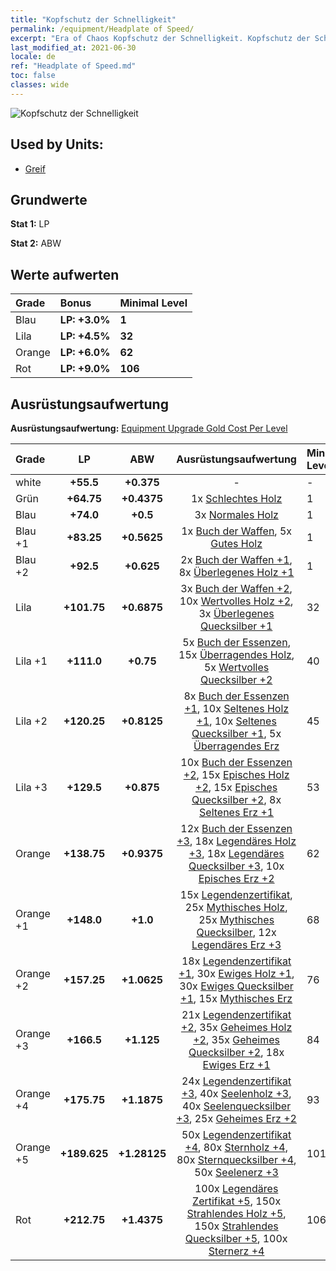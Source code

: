 ```yaml
---
title: "Kopfschutz der Schnelligkeit"
permalink: /equipment/Headplate of Speed/
excerpt: "Era of Chaos Kopfschutz der Schnelligkeit. Kopfschutz der Schnelligkeit"
last_modified_at: 2021-06-30
locale: de
ref: "Headplate of Speed.md"
toc: false
classes: wide
---
```


  ![Kopfschutz der Schnelligkeit](/images/e/e_1032.png)

## Used by Units:

* [Greif](/de/units/Griffin/) 


## Grundwerte
 **Stat 1:** LP

 **Stat 2:** ABW

## Werte aufwerten

  |     Grade    |   Bonus | Minimal Level | 
  |:-------------|:--------|:--------------| 
  | Blau | **LP: +3.0%** | **1** | 
  | Lila | **LP: +4.5%** | **32** | 
  | Orange | **LP: +6.0%** | **62** | 
  | Rot | **LP: +9.0%** | **106** | 


## Ausrüstungsaufwertung
 **Ausrüstungsaufwertung:** [Equipment Upgrade Gold Cost Per Level](/equipment/EquipmentUpgradeCostPerLevel/) 

  |          Grade      | LP | ABW | Ausrüstungsaufwertung | Minimal Level |
  |:--------------------|:---------:|:---------:|:----------------:|:--------------|
  | white | **+55.5** | **+0.375** | - | - |
  | Grün | **+64.75** | **+0.4375** | 1x [Schlechtes Holz](/ItemsDE/mat_1/) | 1 |
  | Blau | **+74.0** | **+0.5** | 3x [Normales Holz](/ItemsDE/mat_7/) | 1 |
  | Blau +1 | **+83.25** | **+0.5625** | 1x [Buch der Waffen](/ItemsDE/mat_18/), 5x [Gutes Holz](/ItemsDE/mat_13/) | 1 |
  | Blau +2 | **+92.5** | **+0.625** | 2x [Buch der Waffen +1](/ItemsDE/mat_25/), 8x [Überlegenes Holz +1](/ItemsDE/mat_20/) | 1 |
  | Lila | **+101.75** | **+0.6875** | 3x [Buch der Waffen +2](/ItemsDE/mat_32/), 10x [Wertvolles Holz +2](/ItemsDE/mat_27/), 3x [Überlegenes Quecksilber +1](/ItemsDE/mat_21/) | 32 |
  | Lila +1 | **+111.0** | **+0.75** | 5x [Buch der Essenzen](/ItemsDE/mat_39/), 15x [Überragendes Holz](/ItemsDE/mat_34/), 5x [Wertvolles Quecksilber +2](/ItemsDE/mat_28/) | 40 |
  | Lila +2 | **+120.25** | **+0.8125** | 8x [Buch der Essenzen +1](/ItemsDE/mat_46/), 10x [Seltenes Holz +1](/ItemsDE/mat_41/), 10x [Seltenes Quecksilber +1](/ItemsDE/mat_42/), 5x [Überragendes Erz](/ItemsDE/mat_33/) | 45 |
  | Lila +3 | **+129.5** | **+0.875** | 10x [Buch der Essenzen +2](/ItemsDE/mat_53/), 15x [Episches Holz +2](/ItemsDE/mat_48/), 15x [Episches Quecksilber +2](/ItemsDE/mat_49/), 8x [Seltenes Erz +1](/ItemsDE/mat_40/) | 53 |
  | Orange | **+138.75** | **+0.9375** | 12x [Buch der Essenzen +3](/ItemsDE/mat_60/), 18x [Legendäres Holz +3](/ItemsDE/mat_55/), 18x [Legendäres Quecksilber +3](/ItemsDE/mat_56/), 10x [Episches Erz +2](/ItemsDE/mat_47/) | 62 |
  | Orange +1 | **+148.0** | **+1.0** | 15x [Legendenzertifikat](/ItemsDE/mat_67/), 25x [Mythisches Holz](/ItemsDE/mat_62/), 25x [Mythisches Quecksilber](/ItemsDE/mat_63/), 12x [Legendäres Erz +3](/ItemsDE/mat_54/) | 68 |
  | Orange +2 | **+157.25** | **+1.0625** | 18x [Legendenzertifikat +1](/ItemsDE/mat_74/), 30x [Ewiges Holz +1](/ItemsDE/mat_69/), 30x [Ewiges Quecksilber +1](/ItemsDE/mat_70/), 15x [Mythisches Erz](/ItemsDE/mat_61/) | 76 |
  | Orange +3 | **+166.5** | **+1.125** | 21x [Legendenzertifikat +2](/ItemsDE/mat_81/), 35x [Geheimes Holz +2](/ItemsDE/mat_76/), 35x [Geheimes Quecksilber +2](/ItemsDE/mat_77/), 18x [Ewiges Erz +1](/ItemsDE/mat_68/) | 84 |
  | Orange +4 | **+175.75** | **+1.1875** | 24x [Legendenzertifikat +3](/ItemsDE/mat_88/), 40x [Seelenholz +3](/ItemsDE/mat_83/), 40x [Seelenquecksilber +3](/ItemsDE/mat_84/), 25x [Geheimes Erz +2](/ItemsDE/mat_75/) | 93 |
  | Orange +5 | **+189.625** | **+1.28125** | 50x [Legendenzertifikat +4](/ItemsDE/mat_95/), 80x [Sternholz +4](/ItemsDE/mat_90/), 80x [Sternquecksilber +4](/ItemsDE/mat_91/), 50x [Seelenerz +3](/ItemsDE/mat_82/) | 101 |
  | Rot | **+212.75** | **+1.4375** | 100x [Legendäres Zertifikat +5](/ItemsDE/mat_102/), 150x [Strahlendes Holz +5](/ItemsDE/mat_97/), 150x [Strahlendes Quecksilber +5](/ItemsDE/mat_98/), 100x [Sternerz +4](/ItemsDE/mat_89/) | 106 |

